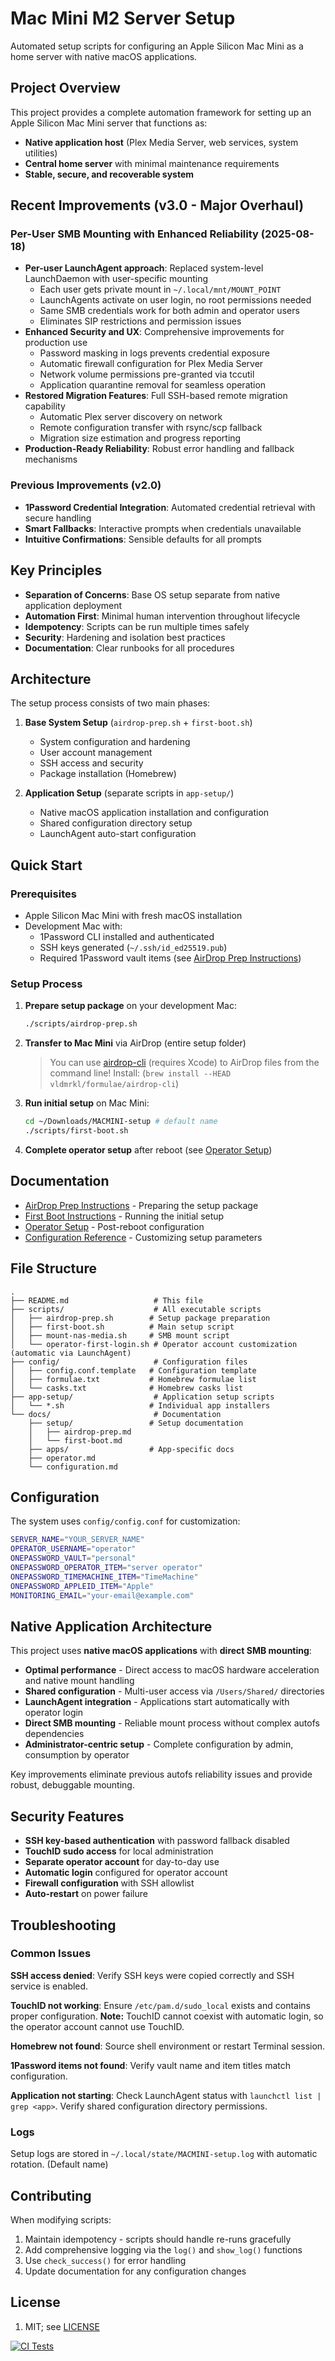 # Mac Mini M2 Server Setup

Automated setup scripts for configuring an Apple Silicon Mac Mini as a home server with native macOS applications.

## Project Overview

This project provides a complete automation framework for setting up an Apple Silicon Mac Mini server that functions as:

- **Native application host** (Plex Media Server, web services, system utilities)
- **Central home server** with minimal maintenance requirements
- **Stable, secure, and recoverable system**

## Recent Improvements (v3.0 - Major Overhaul)

### Per-User SMB Mounting with Enhanced Reliability (2025-08-18)

- **Per-user LaunchAgent approach**: Replaced system-level LaunchDaemon with user-specific mounting
  - Each user gets private mount in `~/.local/mnt/MOUNT_POINT`
  - LaunchAgents activate on user login, no root permissions needed
  - Same SMB credentials work for both admin and operator users
  - Eliminates SIP restrictions and permission issues
- **Enhanced Security and UX**: Comprehensive improvements for production use
  - Password masking in logs prevents credential exposure
  - Automatic firewall configuration for Plex Media Server
  - Network volume permissions pre-granted via tccutil
  - Application quarantine removal for seamless operation
- **Restored Migration Features**: Full SSH-based remote migration capability
  - Automatic Plex server discovery on network
  - Remote configuration transfer with rsync/scp fallback
  - Migration size estimation and progress reporting
- **Production-Ready Reliability**: Robust error handling and fallback mechanisms

### Previous Improvements (v2.0)

- **1Password Credential Integration**: Automated credential retrieval with secure handling
- **Smart Fallbacks**: Interactive prompts when credentials unavailable  
- **Intuitive Confirmations**: Sensible defaults for all prompts

## Key Principles

- **Separation of Concerns**: Base OS setup separate from native application deployment
- **Automation First**: Minimal human intervention throughout lifecycle
- **Idempotency**: Scripts can be run multiple times safely
- **Security**: Hardening and isolation best practices
- **Documentation**: Clear runbooks for all procedures

## Architecture

The setup process consists of two main phases:

1. **Base System Setup** (`airdrop-prep.sh` + `first-boot.sh`)

   - System configuration and hardening
   - User account management
   - SSH access and security
   - Package installation (Homebrew)

2. **Application Setup** (separate scripts in `app-setup/`)

   - Native macOS application installation and configuration
   - Shared configuration directory setup
   - LaunchAgent auto-start configuration

## Quick Start

### Prerequisites

- Apple Silicon Mac Mini with fresh macOS installation
- Development Mac with:
  - 1Password CLI installed and authenticated
  - SSH keys generated (`~/.ssh/id_ed25519.pub`)
  - Required 1Password vault items (see [AirDrop Prep Instructions](docs/airdrop-prep.md))

### Setup Process

1. **Prepare setup package** on your development Mac:

   ```bash
   ./scripts/airdrop-prep.sh
   ```

2. **Transfer to Mac Mini** via AirDrop (entire setup folder)

   > You can use [airdrop-cli](https://github.com/vldmrkl/airdrop-cli) (requires Xcode) to AirDrop files from the command line!
   > Install: (`brew install --HEAD vldmrkl/formulae/airdrop-cli`)

3. **Run initial setup** on Mac Mini:

   ```bash
   cd ~/Downloads/MACMINI-setup # default name
   ./scripts/first-boot.sh
   ```

4. **Complete operator setup** after reboot (see [Operator Setup](docs/operator.md))

## Documentation

- [AirDrop Prep Instructions](docs/setup/airdrop-prep.md) - Preparing the setup package
- [First Boot Instructions](docs/setup/first-boot.md) - Running the initial setup
- [Operator Setup](docs/operator.md) - Post-reboot configuration
- [Configuration Reference](docs/configuration.md) - Customizing setup parameters

## File Structure

```plaintext
.
├── README.md                   # This file
├── scripts/                    # All executable scripts
│   ├── airdrop-prep.sh        # Setup package preparation
│   ├── first-boot.sh          # Main setup script
│   ├── mount-nas-media.sh     # SMB mount script
│   └── operator-first-login.sh # Operator account customization (automatic via LaunchAgent)
├── config/                     # Configuration files
│   ├── config.conf.template   # Configuration template
│   ├── formulae.txt           # Homebrew formulae list
│   └── casks.txt              # Homebrew casks list
├── app-setup/                  # Application setup scripts
│   └── *.sh                   # Individual app installers
└── docs/                       # Documentation
    ├── setup/                 # Setup documentation
    │   ├── airdrop-prep.md
    │   └── first-boot.md
    ├── apps/                  # App-specific docs
    ├── operator.md
    └── configuration.md
```

## Configuration

The system uses `config/config.conf` for customization:

```bash
SERVER_NAME="YOUR_SERVER_NAME"
OPERATOR_USERNAME="operator"
ONEPASSWORD_VAULT="personal"
ONEPASSWORD_OPERATOR_ITEM="server operator"
ONEPASSWORD_TIMEMACHINE_ITEM="TimeMachine"
ONEPASSWORD_APPLEID_ITEM="Apple"
MONITORING_EMAIL="your-email@example.com"
```

## Native Application Architecture

This project uses **native macOS applications** with **direct SMB mounting**:

- **Optimal performance** - Direct access to macOS hardware acceleration and native mount handling
- **Shared configuration** - Multi-user access via `/Users/Shared/` directories
- **LaunchAgent integration** - Applications start automatically with operator login
- **Direct SMB mounting** - Reliable mount process without complex autofs dependencies
- **Administrator-centric setup** - Complete configuration by admin, consumption by operator

Key improvements eliminate previous autofs reliability issues and provide robust, debuggable mounting.

## Security Features

- **SSH key-based authentication** with password fallback disabled
- **TouchID sudo access** for local administration
- **Separate operator account** for day-to-day use
- **Automatic login** configured for operator account
- **Firewall configuration** with SSH allowlist
- **Auto-restart** on power failure

## Troubleshooting

### Common Issues

**SSH access denied**: Verify SSH keys were copied correctly and SSH service is enabled.

**TouchID not working**: Ensure `/etc/pam.d/sudo_local` exists and contains proper configuration. **Note:** TouchID cannot coexist with automatic login, so the operator account cannot use TouchID.

**Homebrew not found**: Source shell environment or restart Terminal session.

**1Password items not found**: Verify vault name and item titles match configuration.

**Application not starting**: Check LaunchAgent status with `launchctl list | grep <app>`. Verify shared configuration directory permissions.

### Logs

Setup logs are stored in `~/.local/state/MACMINI-setup.log` with automatic rotation. (Default name)

## Contributing

When modifying scripts:

1. Maintain idempotency - scripts should handle re-runs gracefully
2. Add comprehensive logging via the `log()` and `show_log()` functions
3. Use `check_success()` for error handling
4. Update documentation for any configuration changes

## License

1. MIT; see [LICENSE](license.md)

[![CI Tests](https://github.com/smartwatermelon/mac-server-setup/workflows/CI%20Tests/badge.svg)](https://github.com/smartwatermelon/mac-server-setup/actions)

